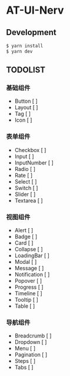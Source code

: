 # AT-UI-Nerv

## Development

```bash
$ yarn install
$ yarn dev
```

## TODOLIST

### 基础组件
- Button [ ]
- Layout [ ]
- Tag    [ ]
- Icon   [ ]

### 表单组件
- Checkbox [ ]
- Input [ ]
- InputNumber [ ]
- Radio [ ]
- Rate [ ]
- Select [ ]
- Switch [ ]
- Slider [ ]
- Textarea [ ]

### 视图组件
- Alert [ ]
- Badge [ ]
- Card [ ]
- Collapse [ ]
- LoadingBar [ ]
- Modal [ ]
- Message [ ]
- Notification [ ]
- Popover [ ]
- Progress [ ]
- Timeline [ ]
- Tooltip [ ]
- Table [ ]

### 导航组件
- Breadcrumb [ ]
- Dropdown [ ]
- Menu [ ]
- Pagination [ ]
- Steps [ ]
- Tabs [ ]
